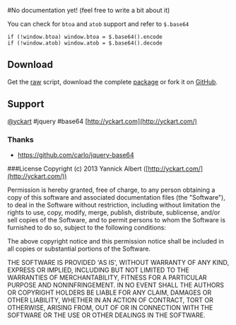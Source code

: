 #No documentation yet!
(feel free to write a bit about it)

You can check for `btoa` and `atob` support and refer to `$.base64`

    if (!window.btoa) window.btoa = $.base64().encode
    if (!window.atob) window.atob = $.base64().decode

## Download
 Get the [raw](https://raw.github.com/yckart/jquery.base64.js/master/jquery.base64.js) script, download the complete [package](https://github.com/yckart/jquery.base64.js/zipball/master) or fork it on [GitHub](https://github.com/yckart/jquery.base64.js/).

## Support

 [@yckart](http://twitter.com/yckart) #jquery #base64
 [http://yckart.com](http://yckart.com/)

### Thanks
- https://github.com/carlo/jquery-base64

###License
Copyright (c) 2013 Yannick Albert ([http://yckart.com/](http://yckart.com/))

Permission is hereby granted, free of charge, to any person obtaining a copy of this software and associated documentation files (the "Software"), to deal in the Software without restriction, including without limitation the rights to use, copy, modify, merge, publish, distribute, sublicense, and/or sell copies of the Software, and to permit persons to whom the Software is furnished to do so, subject to the following conditions:

The above copyright notice and this permission notice shall be included in all copies or substantial portions of the Software.

THE SOFTWARE IS PROVIDED 'AS IS', WITHOUT WARRANTY OF ANY KIND, EXPRESS OR IMPLIED, INCLUDING BUT NOT LIMITED TO THE WARRANTIES OF MERCHANTABILITY, FITNESS FOR A PARTICULAR PURPOSE AND NONINFRINGEMENT. IN NO EVENT SHALL THE AUTHORS OR COPYRIGHT HOLDERS BE LIABLE FOR ANY CLAIM, DAMAGES OR OTHER LIABILITY, WHETHER IN AN ACTION OF CONTRACT, TORT OR OTHERWISE, ARISING FROM, OUT OF OR IN CONNECTION WITH THE SOFTWARE OR THE USE OR OTHER DEALINGS IN THE SOFTWARE.